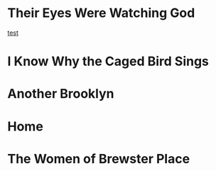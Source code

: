# **Their Eyes Were Watching God**
[test](https://aazariaz.github.io/about)

# **I Know Why the Caged Bird Sings**

# **Another Brooklyn**

# **Home**

# **The Women of Brewster Place**
